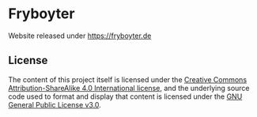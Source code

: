 # Fryboyter
Website released under https://fryboyter.de

## License

The content of this project itself is licensed under the [Creative Commons Attribution-ShareAlike 4.0 International license](https://creativecommons.org/licenses/by-sa/4.0/), and the underlying source code used to format and display that content is licensed under the [GNU General Public License v3.0](LICENSE.md).